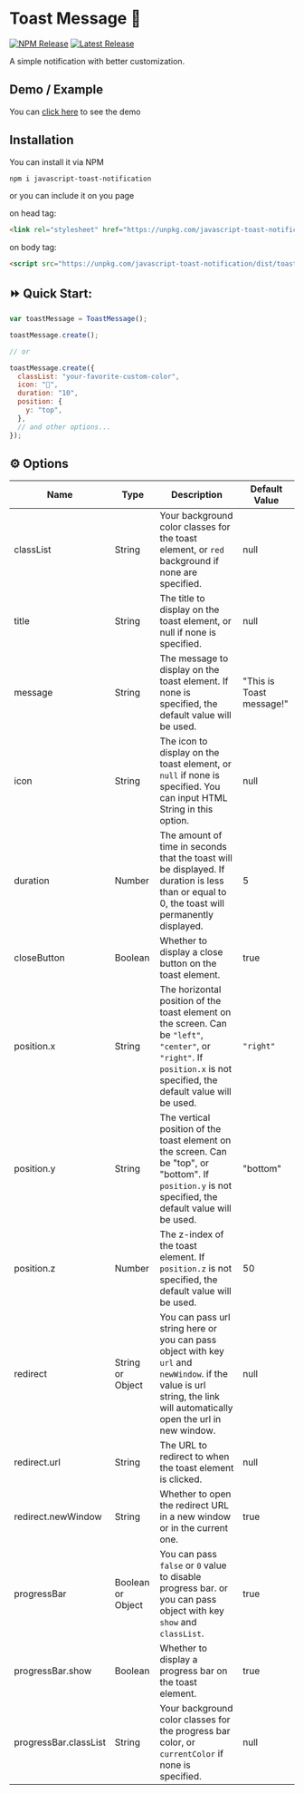 # Toast Message 🍞

<p align="left">
  <a href="https://www.npmjs.com/package/javascript-toast-notification"><img src="https://img.shields.io/npm/v/javascript-toast-notification.svg" alt="NPM Release"></a>
  <a href="https://github.com/danie-ramdhani/toast-notification/releases"><img src="https://img.shields.io/github/release/danie-ramdhani/toast-notification?color=green" alt="Latest Release"></a>
</p>

A simple notification with better customization.

## Demo / Example

You can <a href="https://danie-ramdhani.github.io/toast-notification/">click here</a> to see the demo

## Installation

You can install it via NPM

```sh
npm i javascript-toast-notification
```

or you can include it on you page

on head tag:

```html
<link rel="stylesheet" href="https://unpkg.com/javascript-toast-notification/dist/toast-notification.min.css" />
```

on body tag:

```html
<script src="https://unpkg.com/javascript-toast-notification/dist/toast-notification.min.js"></script>
```

## ⏩ Quick Start:

```javascript
var toastMessage = ToastMessage();

toastMessage.create();

// or

toastMessage.create({
  classList: "your-favorite-custom-color",
  icon: "🍞",
  duration: "10",
  position: {
    y: "top",
  },
  // and other options...
});
```

## ⚙ Options

| Name                  | Type              | Description                                                                                                                                                              | Default Value            |
| --------------------- | ----------------- | ------------------------------------------------------------------------------------------------------------------------------------------------------------------------ | ------------------------ |
| classList             | String            | Your background color classes for the toast element, or `red` background if none are specified.                                                                          | null                     |
| title                 | String            | The title to display on the toast element, or null if none is specified.                                                                                                 | null                     |
| message               | String            | The message to display on the toast element. If none is specified, the default value will be used.                                                                       | "This is Toast message!" |
| icon                  | String            | The icon to display on the toast element, or `null` if none is specified. You can input HTML String in this option.                                                      | null                     |
| duration              | Number            | The amount of time in seconds that the toast will be displayed. If duration is less than or equal to 0, the toast will permanently displayed.                            | 5                        |
| closeButton           | Boolean           | Whether to display a close button on the toast element.                                                                                                                  | true                     |
| position.x            | String            | The horizontal position of the toast element on the screen. Can be `"left"`, `"center"`, or `"right"`. If `position.x` is not specified, the default value will be used. | `"right"`                |
| position.y            | String            | The vertical position of the toast element on the screen. Can be "top", or "bottom". If `position.y` is not specified, the default value will be used.                   | "bottom"                 |
| position.z            | Number            | The z-index of the toast element. If `position.z` is not specified, the default value will be used.                                                                      | 50                       |
| redirect              | String or Object  | You can pass url string here or you can pass object with key `url` and `newWindow`. if the value is url string, the link will automatically open the url in new window.  | null                     |
| redirect.url          | String            | The URL to redirect to when the toast element is clicked.                                                                                                                | null                     |
| redirect.newWindow    | String            | Whether to open the redirect URL in a new window or in the current one.                                                                                                  | true                     |
| progressBar           | Boolean or Object | You can pass `false` or `0` value to disable progress bar. or you can pass object with key `show` and `classList`.                                                       | true                     |
| progressBar.show      | Boolean           | Whether to display a progress bar on the toast element.                                                                                                                  | true                     |
| progressBar.classList | String            | Your background color classes for the progress bar color, or `currentColor` if none is specified.                                                                        | null                     |

